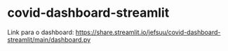 # covid-dashboard-streamlit
Link para o dashboard: https://share.streamlit.io/jefsuu/covid-dashboard-streamlit/main/dashboard.py
